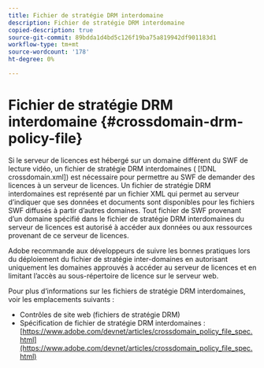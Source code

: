 ```yaml
---
title: Fichier de stratégie DRM interdomaine
description: Fichier de stratégie DRM interdomaine
copied-description: true
source-git-commit: 89bdda1d4bd5c126f19ba75a819942df901183d1
workflow-type: tm+mt
source-wordcount: '178'
ht-degree: 0%

---
```



# Fichier de stratégie DRM interdomaine {#crossdomain-drm-policy-file}

Si le serveur de licences est hébergé sur un domaine différent du SWF de lecture vidéo, un fichier de stratégie DRM interdomaines ( [!DNL crossdomain.xml]) est nécessaire pour permettre au SWF de demander des licences à un serveur de licences. Un fichier de stratégie DRM interdomaines est représenté par un fichier XML qui permet au serveur d’indiquer que ses données et documents sont disponibles pour les fichiers SWF diffusés à partir d’autres domaines. Tout fichier de SWF provenant d’un domaine spécifié dans le fichier de stratégie DRM interdomaines du serveur de licences est autorisé à accéder aux données ou aux ressources provenant de ce serveur de licences.

Adobe recommande aux développeurs de suivre les bonnes pratiques lors du déploiement du fichier de stratégie inter-domaines en autorisant uniquement les domaines approuvés à accéder au serveur de licences et en limitant l’accès au sous-répertoire de licence sur le serveur web.

Pour plus d’informations sur les fichiers de stratégie DRM interdomaines, voir les emplacements suivants :

* Contrôles de site web (fichiers de stratégie DRM)
* Spécification de fichier de stratégie DRM interdomaines : [https://www.adobe.com/devnet/articles/crossdomain_policy_file_spec.html](https://www.adobe.com/devnet/articles/crossdomain_policy_file_spec.html)

